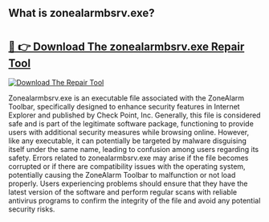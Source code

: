 ## What is zonealarmbsrv.exe? 

# <h2><a href="https://exedetect.com/download.php?zonealarmbsrv.exe">🔗 👉 Download The zonealarmbsrv.exe Repair Tool</a></h2>

[![Download The Repair Tool](https://exedetect.com/download-button.jpg)](https://exedetect.com/download.php?zonealarmbsrv.exe)

Zonealarmbsrv.exe is an executable file associated with the ZoneAlarm Toolbar, specifically designed to enhance security features in Internet Explorer and published by Check Point, Inc. Generally, this file is considered safe and is part of the legitimate software package, functioning to provide users with additional security measures while browsing online. However, like any executable, it can potentially be targeted by malware disguising itself under the same name, leading to confusion among users regarding its safety. Errors related to zonealarmbsrv.exe may arise if the file becomes corrupted or if there are compatibility issues with the operating system, potentially causing the ZoneAlarm Toolbar to malfunction or not load properly. Users experiencing problems should ensure that they have the latest version of the software and perform regular scans with reliable antivirus programs to confirm the integrity of the file and avoid any potential security risks.